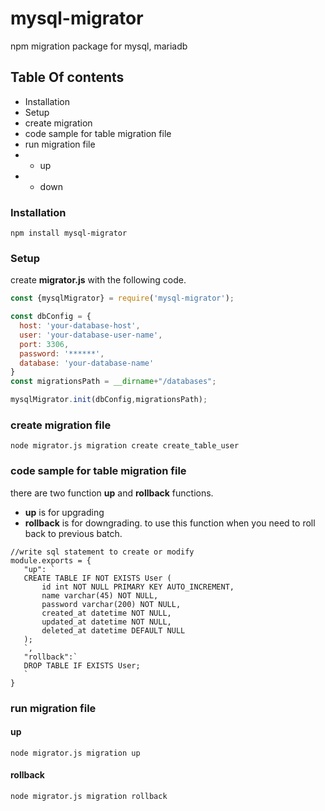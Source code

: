 # mysql-migrator
npm migration package for mysql, mariadb

## Table Of contents
- Installation 
- Setup
- create migration 
- code sample for table migration file
- run migration file
-   - up
-   - down

### Installation
```shell
npm install mysql-migrator
```
### Setup
create **migrator.js** with the following code.
```javascript
const {mysqlMigrator} = require('mysql-migrator');

const dbConfig = {
  host: 'your-database-host',
  user: 'your-database-user-name',
  port: 3306,
  password: '******',
  database: 'your-database-name'
}
const migrationsPath = __dirname+"/databases";

mysqlMigrator.init(dbConfig,migrationsPath);
```
### create migration file
```shell
node migrator.js migration create create_table_user
```
### code sample for table migration file
there are two function **up** and **rollback** functions.
- **up** is for upgrading
- **rollback** is for downgrading. to use this function when you need to roll back to previous batch.
 ```shell
//write sql statement to create or modify
module.exports = {
	"up": `
	CREATE TABLE IF NOT EXISTS User (
		id int NOT NULL PRIMARY KEY AUTO_INCREMENT,
		name varchar(45) NOT NULL,
		password varchar(200) NOT NULL,
		created_at datetime NOT NULL,
		updated_at datetime NOT NULL,
		deleted_at datetime DEFAULT NULL
	);
	`,
	"rollback":`
	DROP TABLE IF EXISTS User;
	`
}
```
### run migration file
#### up
```shell
node migrator.js migration up
```
#### rollback
```shell
node migrator.js migration rollback
```

